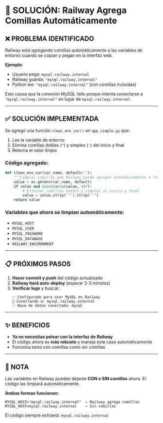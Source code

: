 # 🔧 SOLUCIÓN: Railway Agrega Comillas Automáticamente

## ❌ PROBLEMA IDENTIFICADO

Railway está agregando comillas automáticamente a las variables de entorno cuando se copian y pegan en la interfaz web.

**Ejemplo:**
- Usuario pega: `mysql.railway.internal`
- Railway guarda: `"mysql.railway.internal"`
- Python lee: `"mysql.railway.internal"` (con comillas incluidas)

Esto causa que la conexión MySQL falle porque intenta conectarse a `"mysql.railway.internal"` en lugar de `mysql.railway.internal`.

---

## ✅ SOLUCIÓN IMPLEMENTADA

Se agregó una función `clean_env_var()` en `app_simple.py` que:

1. Lee la variable de entorno
2. Elimina comillas dobles (`"`) y simples (`'`) del inicio y final
3. Retorna el valor limpio

### Código agregado:

```python
def clean_env_var(var_name, default=''):
    """Limpiar comillas que Railway puede agregar automáticamente a las variables"""
    value = os.getenv(var_name, default)
    if value and isinstance(value, str):
        # Eliminar comillas dobles y simples al inicio y final
        value = value.strip('"').strip("'")
    return value
```

### Variables que ahora se limpian automáticamente:

- `MYSQL_HOST`
- `MYSQL_USER`
- `MYSQL_PASSWORD`
- `MYSQL_DATABASE`
- `RAILWAY_ENVIRONMENT`

---

## 📋 PRÓXIMOS PASOS

1. **Hacer commit y push** del código actualizado
2. **Railway hará auto-deploy** (esperar 2-3 minutos)
3. **Verificar logs** y buscar:
   ```
   ✅ Configurado para usar MySQL en Railway
   🔌 Conectando a: mysql.railway.internal
   ✅ Base de datos conectada: mysql
   ```

---

## ✨ BENEFICIOS

- **Ya no necesitas pelear con la interfaz de Railway**
- El código ahora es **más robusto** y maneja este caso automáticamente
- Funciona tanto con comillas como sin comillas

---

## 📌 NOTA

Las variables en Railway pueden dejarse **CON o SIN comillas** ahora. El código las limpiará automáticamente.

**Ambas formas funcionan:**
```
MYSQL_HOST="mysql.railway.internal"  ← Railway agrega comillas
MYSQL_HOST=mysql.railway.internal    ← Sin comillas
```

El código siempre extraerá: `mysql.railway.internal`

